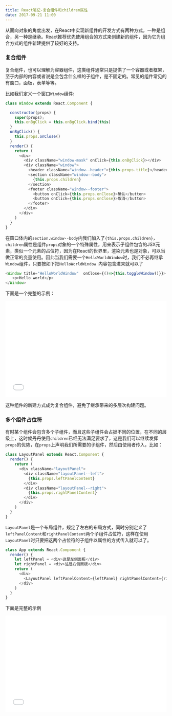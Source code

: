 ```yaml
---
title: React笔记-复合组件和children属性
date: 2017-09-21 11:00
---
```


从面向对象的角度出发，在React中实现新组件的开发方式有两种方式，一种是组合，另一种是继承。React推荐优先使用组合的方式来创建新的组件，因为它为组合方式的组件新建提供了较好的支持。

### 复合组件

复合组件，也可以理解为容器组件，这类组件通常只是提供了一个容器或者框架，至于内部的内容或者说是会包含什么样的子组件，是不固定的。常见的组件常见的有窗口，面板，表单等等。

比如我们定义一个窗口`Window`组件:

```js
class Window extends React.Component {

  constructor(props) {
    super(props);
    this.onBgClick = this.onBgClick.bind(this)
  }
  onBgClick() {
    this.props.onClose()
  }
  render() {
    return (
      <div>
        <div className="window-mask" onClick={this.onBgClick}></div>
        <div className="window">
          <header className="window--header">{this.props.title}</header>
          <section className="window--body">
            {this.props.children}
          </section>
          <footer className="window--footer">
            <button onClick={this.props.onClose}>确认</button>
            <button onClick={this.props.onClose}>取消</button>
          </footer>
        </div>
      </div>
    )
  }
}
```

在窗口体内的`section.window--body`内我们加入了`{this.props.children}`，`children`属性是组件`props`对象的一个特殊属性，用来表示子组件包含的JSX元素，类似一个元素的占位符，因为在React的世界里，渲染元素也是对象，可以当做正常的变量使用。因此当我们需要一个`HelloWorldWindow`时，我们不必再继承`Window`组件，只要按如下把`HelloWorldWindow `内容包含进来就可以了

```js
<Window title="HelloWorldWindow"  onClose={()=>{this.toggleWindow()}}>
   <p>Hello world</p>   
</Window>
```
下面是一个完整的示例：

<iframe width="100%" height="300" src="//jsfiddle.net/monjer/3z3408tt/embedded/" allowfullscreen="allowfullscreen" frameborder="0"></iframe>

这种组件的新建方式成为复合组件，避免了继承带来的多层次构建问题。

### 多个组件占位符

有时某个组件会包含多个子组件，而且这些子组件会占据不同的位置，在不同的层级上，这时候丹丹使用`children`已经无法满足要求了，这是我们可以继续发挥`props`的优势，在`props`上声明我们所需要的子组件，然后由使用者传入，比如：

```js
class LayoutPanel extends React.Component {
  render() {
    return (
      <div className="layoutPanel">
        <div className="layoutPanel--left">
          {this.props.leftPanelContent}
        </div>
        <div className="layoutPanel--right">
          {this.props.rightPanelContent}
        </div>
      </div>
    )
  }
}
```

`LayoutPanel`是一个布局组件，规定了左右的布局方式，同时分别定义了`leftPanelContent`和`rightPanelContent`两个子组件占位符，这样在使用`LayoutPanel`时只要把这两个占位符的子组件以属性的方式传入就可以了。

```js
class App extends React.Component {
  render() {
    let leftPanel = <div>这是左侧面板</div>
    let rightPanel = <div>这是右侧面板</div>
    return (
      <div>
        <LayoutPanel leftPanelContent={leftPanel} rightPanelContent={rightPanel}></LayoutPanel>
      </div>
    )
  }
}

```
下面是完整的示例

<iframe width="100%" height="300" src="//jsfiddle.net/monjer/ot7wcts1/embedded/" allowfullscreen="allowfullscreen" frameborder="0"></iframe>





















